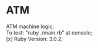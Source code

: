 # ATM

ATM machine logic; <br/>
To test: "ruby ./main.rb" at console; <br/>
[x] Ruby Version: 3.0.2; <br/>
